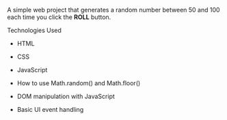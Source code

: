 A simple web project that generates a random number between 50 and 100 each time you click the **ROLL** button.

Technologies Used

- HTML
- CSS
- JavaScript

- How to use Math.random() and Math.floor()
- DOM manipulation with JavaScript
- Basic UI event handling
